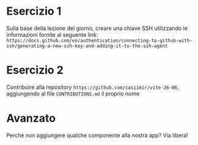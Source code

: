 # Esercizio 1

Sulla base della lezione del giorno, creare una chiave SSH utilizzando le informazioni fornite al seguente link:
`https://docs.github.com/en/authentication/connecting-to-github-with-ssh/generating-a-new-ssh-key-and-adding-it-to-the-ssh-agent`

# Esercizio 2

Contribuire alla repository `https://github.com/casiimir/vite-26-06`, aggiungendo al file `CONTRIBUTIONS.md` il proprio nome

# Avanzato

Perchè non aggiungere qualche componente alla nostra app? Via libera!
